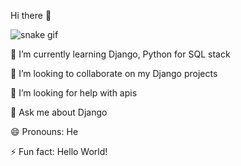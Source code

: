 Hi there 👋

![snake gif](https://github.com/morvin300/morvin300/blob/output/github-contribution-grid-snake.svg)


🌱 I’m currently learning Django, Python for SQL stack

👯 I’m looking to collaborate on my Django projects

🤔 I’m looking for help with apis

💬 Ask me about Django 

😄 Pronouns: He

⚡ Fun fact: Hello World!

